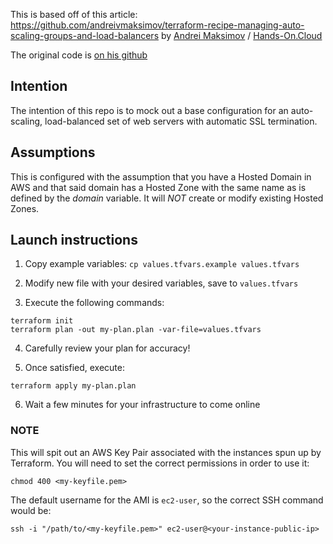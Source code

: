 This is based off of this article: https://github.com/andreivmaksimov/terraform-recipe-managing-auto-scaling-groups-and-load-balancers
by [Andrei Maksimov](https://www.linkedin.com/in/avmaksimov/) / [Hands-On.Cloud](https://Hands-On.Cloud)

The original code is [on his github](https://github.com/andreivmaksimov/terraform-recipe-managing-auto-scaling-groups-and-load-balancers)

## Intention

The intention of this repo is to mock out a base configuration for an auto-scaling, load-balanced set of web servers with automatic SSL termination.

## Assumptions

This is configured with the assumption that you have a Hosted Domain in AWS and that said domain has a Hosted Zone with the same name as is defined by the _domain_ variable. It will *NOT* create or modify existing Hosted Zones.

## Launch instructions

1. Copy example variables: ```cp values.tfvars.example values.tfvars```

2. Modify new file with your desired variables, save to ```values.tfvars```

3. Execute the following commands:

```
terraform init
terraform plan -out my-plan.plan -var-file=values.tfvars
```

4. Carefully review your plan for accuracy!

5. Once satisfied, execute:

```
terraform apply my-plan.plan
```

6. Wait a few minutes for your infrastructure to come online

### NOTE

This will spit out an AWS Key Pair associated with the instances spun up by Terraform. You will need to set the correct permissions in order to use it:

```chmod 400 <my-keyfile.pem>```

The default username for the AMI is ```ec2-user```, so the correct SSH command would be:

```ssh -i "/path/to/<my-keyfile.pem>" ec2-user@<your-instance-public-ip>```
